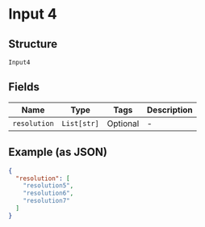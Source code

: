 
# Input 4

## Structure

`Input4`

## Fields

| Name | Type | Tags | Description |
|  --- | --- | --- | --- |
| `resolution` | `List[str]` | Optional | - |

## Example (as JSON)

```json
{
  "resolution": [
    "resolution5",
    "resolution6",
    "resolution7"
  ]
}
```

